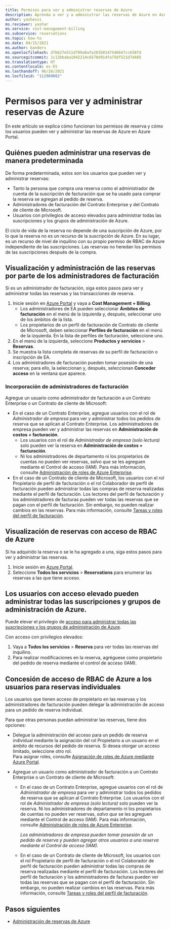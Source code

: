 ```yaml
---
title: Permisos para ver y administrar reservas de Azure
description: Aprenda a ver y a administrar las reservas de Azure en Azure Portal.
author: yashesvi
ms.reviewer: yashar
ms.service: cost-management-billing
ms.subservice: reservations
ms.topic: how-to
ms.date: 04/15/2021
ms.author: banders
ms.openlocfilehash: d7bb27e511d799a0afe203b8147546647cc658fd
ms.sourcegitcommit: 1c12bbaba1842214c6578d914fa758f521d7d485
ms.translationtype: HT
ms.contentlocale: es-ES
ms.lasthandoff: 06/28/2021
ms.locfileid: "112989082"
---
```

# <a name="permissions-to-view-and-manage-azure-reservations"></a>Permisos para ver y administrar reservas de Azure

En este artículo se explica cómo funcionan los permisos de reserva y cómo los usuarios pueden ver y administrar las reservas de Azure en Azure Portal.

## <a name="who-can-manage-a-reservation-by-default"></a>Quiénes pueden administrar una reservas de manera predeterminada

De forma predeterminada, estos son los usuarios que pueden ver y administrar reservas:

- Tanto la persona que compra una reserva como el administrador de cuenta de la suscripción de facturación que se ha usado para comprar la reserva se agregan al pedido de reserva.
- Administradores de facturación del Contrato Enterprise y del Contrato de cliente de Microsoft.
- Usuarios con privilegios de acceso elevados para administrar todas las suscripciones y los grupos de administración de Azure.

El ciclo de vida de la reserva no depende de una suscripción de Azure, por lo que la reserva no es un recurso de la suscripción de Azure. En su lugar, es un recurso de nivel de inquilino con su propio permiso de RBAC de Azure independiente de las suscripciones. Las reservas no heredan los permisos de las suscripciones después de la compra.

## <a name="how-billing-administrators-can-view-or-manage-reservations"></a>Visualización y administración de las reservas por parte de los administradores de facturación

Si es un administrador de facturación, siga estos pasos para ver y administrar todas las reservas y las transacciones de reserva.

1. Inicie sesión en [Azure Portal](https://portal.azure.com) y vaya a **Cost Management + Billing**.
    - Los administradores de EA pueden seleccionar **Ámbitos de facturación** en el menú de la izquierda y, después, seleccionar uno de los ámbitos de la lista.
    - Los propietarios de un perfil de facturación de Contrato de cliente de Microsoft, deben seleccionar **Perfiles de facturación** en el menú de la izquierda. En la lista de perfiles de facturación, seleccione uno.
1. En el menú de la izquierda, seleccione **Productos y servicios** > **Reservas**.
1. Se muestra la lista completa de reservas de su perfil de facturación o inscripción de EA.
1. Los administradores de facturación pueden tomar posesión de una reserva; para ello, la seleccionan y, después, seleccionan **Conceder acceso** en la ventana que aparece.

### <a name="how-to-add-billing-administrators"></a>Incorporación de administradores de facturación

Agregue un usuario como administrador de facturación a un Contrato Enterprise o un Contrato de cliente de Microsoft:

- En el caso de un Contrato Enterprise, agregue usuarios con el rol de _Administrador de empresa_ para ver y administrar todos los pedidos de reserva que se aplican al Contrato Enterprise. Los administradores de empresa pueden ver y administrar las reservas en **Administración de costos + facturación**.
    - Los usuarios con el rol de _Administrador de empresa (solo lectura)_ solo pueden ver la reserva en **Administración de costos + facturación**. 
    - Ni los administradores de departamento ni los propietarios de cuentas no pueden ver reservas, _salvo que_ se les agreguen mediante el Control de acceso (IAM). Para más información, consulte [Administración de roles de Azure Enterprise](../manage/understand-ea-roles.md).
- En el caso de un Contrato de cliente de Microsoft, los usuarios con el rol Propietario de perfil de facturación o el rol Colaborador de perfil de facturación pueden administrar todas las compras de reserva realizadas mediante el perfil de facturación. Los lectores del perfil de facturación y los administradores de facturas pueden ver todas las reservas que se pagan con el perfil de facturación. Sin embargo, no pueden realizar cambios en las reservas.
    Para más información, consulte [Tareas y roles del perfil de facturación](../manage/understand-mca-roles.md#billing-profile-roles-and-tasks).

## <a name="view-reservations-with-azure-rbac-access"></a>Visualización de reservas con acceso de RBAC de Azure

Si ha adquirido la reserva o se le ha agregado a una, siga estos pasos para ver y administrar las reservas.

1. Inicie sesión en [Azure Portal](https://portal.azure.com).
1. Seleccione **Todos los servicios** > **Reservations** para enumerar las reservas a las que tiene acceso.

## <a name="users-with-elevated-access-can-manage-all-azure-subscriptions-and-management-groups"></a>Los usuarios con acceso elevado pueden administrar todas las suscripciones y grupos de administración de Azure.

Puede elevar el privilegio de [acceso para administrar todas las suscripciones y los grupos de administración de Azure](../../role-based-access-control/elevate-access-global-admin.md?toc=/azure/cost-management-billing/reservations/toc.json).

Con acceso con privilegios elevados:

1. Vaya a **Todos los servicios** > **Reserva** para ver todas las reservas del inquilino.
1. Para realizar modificaciones en la reserva, agréguese como propietario del pedido de reserva mediante el control de acceso (IAM).

## <a name="give-users-azure-rbac-access-to-individual-reservations"></a>Concesión de acceso de RBAC de Azure a los usuarios para reservas individuales

Los usuarios que tienen acceso de propietario en las reservas y los administradores de facturación pueden delegar la administración de acceso para un pedido de reserva individual.

Para que otras personas puedan administrar las reservas, tiene dos opciones:

- Delegue la administración del acceso para un pedido de reserva individual mediante la asignación del rol Propietario a un usuario en el ámbito de recursos del pedido de reserva. Si desea otorgar un acceso limitado, seleccione otro rol.  
     Para asignar roles, consulte [Asignación de roles de Azure mediante Azure Portal](../../role-based-access-control/role-assignments-portal.md).

- Agregue un usuario como administrador de facturación a un Contrato Enterprise o un Contrato de cliente de Microsoft:
    - En el caso de un Contrato Enterprise, agregue usuarios con el rol de _Administrador de empresa_ para ver y administrar todos los pedidos de reserva que se aplican al Contrato Enterprise. Los usuarios con el rol de _Administrador de empresa (solo lectura)_ solo pueden ver la reserva. Ni los administradores de departamento ni los propietarios de cuentas no pueden ver reservas, _salvo que_ se les agreguen mediante el Control de acceso (IAM). Para más información, consulte [Administración de roles de Azure Enterprise](../manage/understand-ea-roles.md).

        _Los administradores de empresa pueden tomar posesión de un pedido de reserva y pueden agregar otros usuarios a una reserva mediante el Control de acceso (IAM)._
    - En el caso de un Contrato de cliente de Microsoft, los usuarios con el rol Propietario de perfil de facturación o el rol Colaborador de perfil de facturación pueden administrar todas las compras de reserva realizadas mediante el perfil de facturación. Los lectores del perfil de facturación y los administradores de facturas pueden ver todas las reservas que se pagan con el perfil de facturación. Sin embargo, no pueden realizar cambios en las reservas.
    Para más información, consulte [Tareas y roles del perfil de facturación](../manage/understand-mca-roles.md#billing-profile-roles-and-tasks).

## <a name="next-steps"></a>Pasos siguientes

- [Administración de reservas de Azure](manage-reserved-vm-instance.md)